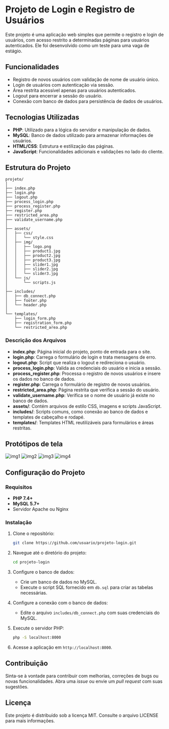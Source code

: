 
# Projeto de Login e Registro de Usuários

Este projeto é uma aplicação web simples que permite o registro e login de usuários, com acesso restrito a determinadas páginas para usuários autenticados. Ele foi desenvolvido como um teste para uma vaga de estágio.

## Funcionalidades

- Registro de novos usuários com validação de nome de usuário único.
- Login de usuários com autenticação via sessão.
- Área restrita acessível apenas para usuários autenticados.
- Logout para encerrar a sessão do usuário.
- Conexão com banco de dados para persistência de dados de usuários.

## Tecnologias Utilizadas

- **PHP**: Utilizado para a lógica do servidor e manipulação de dados.
- **MySQL**: Banco de dados utilizado para armazenar informações de usuários.
- **HTML/CSS**: Estrutura e estilização das páginas.
- **JavaScript**: Funcionalidades adicionais e validações no lado do cliente.

## Estrutura do Projeto

```plaintext
projeto/
│
├── index.php
├── login.php
├── logout.php
├── process_login.php
├── process_register.php
├── register.php
├── restricted_area.php
├── validate_username.php
│
├── assets/
│   ├── css/
│   │   └── style.css
│   ├── img/
│   │   ├── logo.png
│   │   ├── product1.jpg
│   │   ├── product2.jpg
│   │   ├── product3.jpg
│   │   ├── slider1.jpg
│   │   ├── slider2.jpg
│   │   └── slider3.jpg
│   └── js/
│       └── scripts.js
│
├── includes/
│   ├── db_connect.php
│   ├── footer.php
│   └── header.php
│
└── templates/
    ├── login_form.php
    ├── registration_form.php
    └── restricted_area.php
```

### Descrição dos Arquivos

- **index.php**: Página inicial do projeto, ponto de entrada para o site.
- **login.php**: Carrega o formulário de login e trata mensagens de erro.
- **logout.php**: Script que realiza o logout e redireciona o usuário.
- **process_login.php**: Valida as credenciais do usuário e inicia a sessão.
- **process_register.php**: Processa o registro de novos usuários e insere os dados no banco de dados.
- **register.php**: Carrega o formulário de registro de novos usuários.
- **restricted_area.php**: Página restrita que verifica a sessão do usuário.
- **validate_username.php**: Verifica se o nome de usuário já existe no banco de dados.
- **assets/**: Contém arquivos de estilo CSS, imagens e scripts JavaScript.
- **includes/**: Scripts comuns, como conexão ao banco de dados e templates de cabeçalho e rodapé.
- **templates/**: Templates HTML reutilizáveis para formulários e áreas restritas.

## Protótipos de tela
![img1](https://github.com/user-attachments/assets/a08e60ab-a153-4b1a-8d02-f5de240a6b09)
![img2](https://github.com/user-attachments/assets/c129e12a-c99d-4e1d-93bd-612981a0b456)
![img3](https://github.com/user-attachments/assets/8b122e0b-025a-491d-8403-b90c38cd605a)
![img4](https://github.com/user-attachments/assets/362825aa-c9c0-4d6d-a777-0b15f40b4136)





## Configuração do Projeto

### Requisitos

- **PHP 7.4+**
- **MySQL 5.7+**
- Servidor Apache ou Nginx

### Instalação

1. Clone o repositório:
   ```bash
   git clone https://github.com/usuario/projeto-login.git
   ```

2. Navegue até o diretório do projeto:
   ```bash
   cd projeto-login
   ```

3. Configure o banco de dados:
   - Crie um banco de dados no MySQL.
   - Execute o script SQL fornecido em `db.sql` para criar as tabelas necessárias.

4. Configure a conexão com o banco de dados:
   - Edite o arquivo `includes/db_connect.php` com suas credenciais do MySQL.

5. Execute o servidor PHP:
   ```bash
   php -S localhost:8000
   ```

6. Acesse a aplicação em `http://localhost:8000`.

## Contribuição

Sinta-se à vontade para contribuir com melhorias, correções de bugs ou novas funcionalidades. Abra uma *issue* ou envie um *pull request* com suas sugestões.

## Licença

Este projeto é distribuído sob a licença MIT. Consulte o arquivo LICENSE para mais informações.

